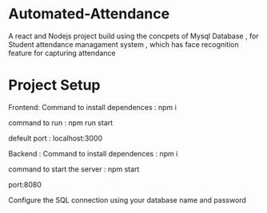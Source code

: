 # Automated-Attendance

A react and Nodejs project build using the concpets of Mysql Database , for Student attendance managament system , which has face recognition feature for capturing attendance 

# Project Setup

Frontend:
Command to install dependences  :
npm i 

command to run :
npm run start

defeult port :
localhost:3000

Backend :
Command to install dependences :
npm i 

command to start the server :
npm start 

port:8080

Configure the SQL connection using your database name and password 
